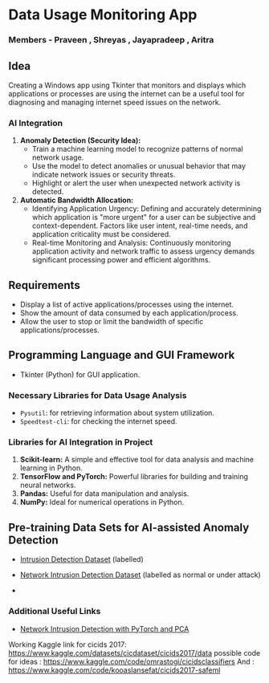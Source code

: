 # Data Usage Monitoring App

### Members - Praveen , Shreyas , Jayapradeep , Aritra

## Idea

Creating a Windows app using Tkinter that monitors and displays which applications or processes are using the internet can be a useful tool for diagnosing and managing internet speed issues on the network.

### AI Integration

1. **Anomaly Detection (Security Idea):**
   - Train a machine learning model to recognize patterns of normal network usage.
   - Use the model to detect anomalies or unusual behavior that may indicate network issues or security threats.
   - Highlight or alert the user when unexpected network activity is detected.
2. **Automatic Bandwidth Allocation:**
   - Identifying Application Urgency: Defining and accurately determining which application is "more urgent" for a user can be subjective and context-dependent. Factors like user intent, real-time needs, and application criticality must be considered.
   - Real-time Monitoring and Analysis: Continuously monitoring application activity and network traffic to assess urgency demands significant processing power and efficient algorithms.

## Requirements

- Display a list of active applications/processes using the internet.
- Show the amount of data consumed by each application/process.
- Allow the user to stop or limit the bandwidth of specific applications/processes.

## Programming Language and GUI Framework

- Tkinter (Python) for GUI application.

### Necessary Libraries for Data Usage Analysis

- `Pysutil`: for retrieving information about system utilization.
- `Speedtest-cli`: for checking the internet speed.

### Libraries for AI Integration in Project

1. **Scikit-learn:** A simple and effective tool for data analysis and machine learning in Python.
2. **TensorFlow and PyTorch:** Powerful libraries for building and training neural networks.
3. **Pandas:** Useful for data manipulation and analysis.
4. **NumPy:** Ideal for numerical operations in Python.

## Pre-training Data Sets for AI-assisted Anomaly Detection

- [Intrusion Detection Dataset](https://www.unb.ca/cic/datasets/ids-2017.html) (labelled)
- [Network Intrusion Detection Dataset](https://www.kaggle.com/datasets/sampadab17/network-intrusion-detection) (labelled as normal or under attack)

- 

### Additional Useful Links

- [Network Intrusion Detection with PyTorch and PCA](https://www.kaggle.com/code/elirizk/network-intrusion-detection-with-pytorch-and-pca)

Working Kaggle link for cicids 2017: https://www.kaggle.com/datasets/cicdataset/cicids2017/data
possible code for ideas : https://www.kaggle.com/code/omrastogi/cicidsclassifiers
And : https://www.kaggle.com/code/kooaslansefat/cicids2017-safeml
